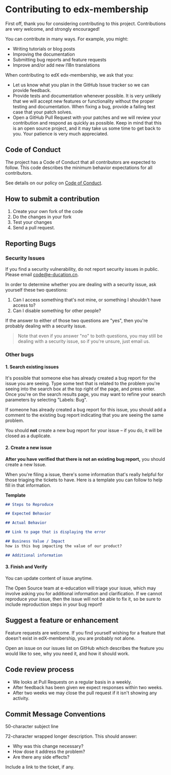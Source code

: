# Contributing to edx-membership 

First off, thank you for considering contributing to this project. Contributions are very welcome, and strongly encouraged!

You can contribute in many ways. For example, you might:
* Writing tutorials or blog posts
* Improving the documentation
* Submitting bug reports and feature requests
* Improve and/or add new I18n translations

When contributing to edX edx-membership, we ask that you:
* Let us know what you plan in the GitHub Issue tracker so we can provide feedback.
* Provide tests and documentation whenever possible. It is very unlikely that we will accept new features or functionality without the proper testing and documentation. When fixing a bug, provide a failing test case that your patch solves.
* Open a GitHub Pull Request with your patches and we will review your contribution and respond as quickly as possible. Keep in mind that this is an open source project, and it may take us some time to get back to you. Your patience is very much appreciated.

## Code of Conduct

The project has a Code of Conduct that all contributors are expected to follow. This code describes the minimum behavior expectations for all contributors.

See details on our policy on [Code of Conduct](https://github.com/e-ducation/edx-membership/blob/master/CODE_OF_CONDUCT.md).


## How to submit a contribution

1. Create your own fork of the code
2. Do the changes in your fork
3. Test your changes
4. Send a pull request.

## Reporting Bugs 
### Security Issues 
If you find a security vulnerability, do not report security issues in public. Please email code@e-ducation.cn.

In order to determine whether you are dealing with a security issue, ask yourself these two questions:
1. Can I access something that's not mine, or something I shouldn't have access to?
2. Can I disable something for other people?

If the answer to either of those two questions are "yes", then you're probably dealing with a security issue. 

> Note that even if you answer "no" to both questions, you may still be dealing with a security issue, so if you're unsure, just email us.

### Other bugs 
#### 1. Search existing issues

It's possible that someone else has already created a bug report for the issue you are seeing. 
Type some text that is related to the problem you're seeing into the search box at the top right of the page, and press enter. 
Once you're on the search results page, you may want to refine your search parameters by selecting "Labels: Bug".

If someone has already created a bug report for this issue, you should add a comment to the existing bug report indicating that you are seeing the same problem. 

You should **not** create a new bug report for your issue – if you do, it will be closed as a duplicate. 

#### 2. Create a new issue

**After you have verified that there is not an existing bug report,** you should create a new Issue. 

When you're filing a issue, there's some information that's really helpful for those triaging the tickets to have. Here is a template you can follow to help fill in that information.

**Template**
```markdown
## Steps to Reproduce

## Expected Behavior

## Actual Behavior

## Link to page that is displaying the error

## Business Value / Impact
how is this bug impacting the value of our product?

## Additional information
```

#### 3. Finish and Verify 

You can update content of issue anytime.

The Open Source team at e-education will triage your issue, which may involve asking you for additional information and clarification. 
If we cannot reproduce your issue, then the issue will not be able to fix it, so be sure to include reproduction steps in your bug report!
 

## Suggest a feature or enhancement

Feature requests are welcome. If you find yourself wishing for a feature that doesn't exist in edX-membership, you are probably not alone. 

Open an issue on our issues list on GitHub which describes the feature you would like to see, why you need it, and how it should work.

## Code review process

* We looks at Pull Requests on a regular basis in a weekly. 
* After feedback has been given we expect responses within two weeks.
* After two weeks we may close the pull request if it isn't showing any activity.

## Commit Message Conventions

50-character subject line

72-character wrapped longer description. This should answer:

* Why was this change necessary?
* How dose it address the problem?
* Are there any side effects?

Include a link to the ticket, if any.

